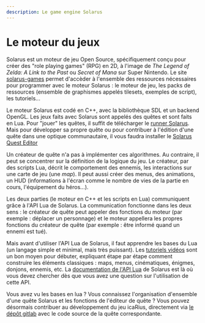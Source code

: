 ```yaml
---
description: Le game engine Solarus
---
```


# Le moteur du jeux

Solarus est un moteur de jeu Open Source, spécifiquement conçu pour créer des "role playing games" \(RPG\) en 2D, à l'image de _The Legend of Zelda: A Link to the Past_ ou _Secret of Mana_ sur Super Nintendo. Le site [solarus-games](https://www.solarus-games.org/) permet d'accèder à l'ensemble des ressources nécessaires pour programmer avec le moteur Solarus : le moteur de jeu, les packs de ressources \(ensemble de graphismes appelés tilesets, exemples de script\), les tutoriels...

Le moteur Solarus est codé en C++, avec la bibliothèque SDL et un backend OpenGL. Les jeux faits avec Solarus sont appelés des quêtes et sont faits en Lua. Pour "jouer" les quêtes, il suffit de télécharger le [runner Solarus](https://www.solarus-games.org/fr/solarus/download). Mais pour développer sa propre quête ou pour contribuer à l'édition d'une quête dans une optique communautaire, il vous faudra installer le [Solarus Quest Editor](https://www.solarus-games.org/fr/solarus/download)

Un créateur de quête n'a pas à implémenter ces algorithmes. Au contraire, il peut se concentrer sur la définition de la logique du jeu. Le créateur, par des scripts Lua, décrit le comportement des ennemis, les interactions sur une carte de jeu \(une _map_\). Il peut aussi créer des menus, des animations, un HUD \(informations à l'écran comme le nombre de vies de la partie en cours, l'équipement du héros...\).

Les deux parties \(le moteur en C++ et les scripts en Lua\) communiquent grâce à l'API Lua de Solarus. La communication fonctionne dans les deux sens : le créateur de quête peut appeler des fonctions du moteur \(par exemple : déplacer un personnage\) et le moteur appellera les propres fonctions du créateur de quête \(par exemple : être informé quand un ennemi est tué\).

Mais avant d'utiliser l'API Lua de Solarus, il faut apprendre les bases du Lua \(un langage simple et minimal, mais très puissant\). Les [tutoriels vidéos](https://www.solarus-games.org/fr/development/tutorials/solarus-video-tutorial) sont un bon moyen pour débuter, expliquant étape par étape comment construire les éléments classiques : maps, menus, cinématiques, énigmes, donjons, ennemis, etc. La [documentation de l'API Lua](https://www.solarus-games.org/doc/latest/) de Solarus est là où vous devez chercher dès que vous avez une question sur l'utilisation de cette API.

Vous avez vu les bases en lua ? Vous connaissez l'organisation d'ensemble d'une quête Solarus et les fonctions de l'éditeur de quête ? Vous pouvez désormais contribuer au développement du jeu icaRius, directement via [le dépôt gitlab](https://git.lab.sspcloud.fr/funcamp-r/funcamp-r-icarius) avec le code source de la quête correspondante.

